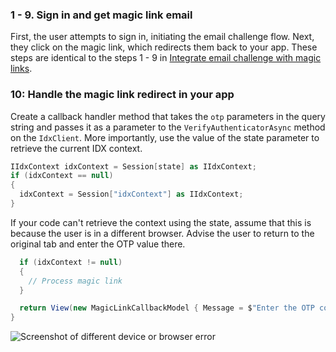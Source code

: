 ### 1 - 9. Sign in and get magic link email

First, the user attempts to sign in, initiating the email challenge flow. Next, they click on the magic link, which redirects them back to your app. These steps are identical to the steps 1 - 9 in [Integrate email challenge with magic links](#integrate-email-challenge-with-magic-links).

### 10: Handle the magic link redirect in your app

Create a callback handler method that takes the `otp` parameters in the query string and passes it as a parameter to the `VerifyAuthenticatorAsync` method on the `IdxClient`. More importantly, use the value of the state parameter to retrieve the current IDX context.

```csharp
IIdxContext idxContext = Session[state] as IIdxContext;
if (idxContext == null)
{
  idxContext = Session["idxContext"] as IIdxContext;
}
```

If your code can't retrieve the context using the state, assume that this is because the user is in a different browser. Advise the user to return to the original tab and enter the OTP value there.

```csharp
  if (idxContext != null)
  {
    // Process magic link
  }

  return View(new MagicLinkCallbackModel { Message = $"Enter the OTP code in the originating client: {otp}" });
}
```

<div class="common-image-format">

![Screenshot of different device or browser error](/img/authenticators/authenticators-email-magic-link-error.png)

</div>
